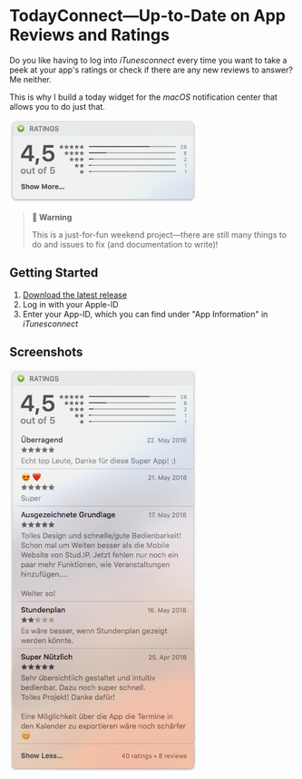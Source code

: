 #  TodayConnect—Up-to-Date on App Reviews and Ratings

Do you like having to log into _iTunesconnect_ every time you want to take a peek at your app's ratings or check if there are any new reviews to answer? Me neither.

This is why I build a today widget for the _macOS_ notification center that allows you to do just that.

![Collapsed Ratings Widget](Screenshots/RatingsWidget-Collapsed.png)

> **:construction: Warning**
>
> This is a just-for-fun weekend project—there are still many things to do and issues to fix (and documentation to write)! 

## Getting Started

1. [Download the latest release](https://github.com/stoeffn/TodayConnect/releases/tag/v0.1-1)
2. Log in with your Apple-ID
3. Enter your App-ID, which you can find under "App Information" in _iTunesconnect_

## Screenshots

![Expanded Ratings Widget](Screenshots/RatingsWidget-Expanded.png)
